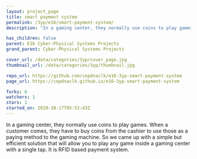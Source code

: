 ```yaml
---
layout: project_page
title: smart payment system
permalink: /3yp/e16/smart-payment-system/
description: "In a gaming center, they normally use coins to play games. When a customer comes, they have to buy coins from the cashier to use those as a paying method to the gaming machine. So we came up with a simple but efficient solution that will allow you to play any game inside a gaming center with a single tap. It is RFID based payment system."

has_children: false
parent: E16 Cyber-Physical Systems Projects
grand_parent: Cyber-Physical Systems Projects

cover_url: /data/categories/3yp/cover_page.jpg
thumbnail_url: /data/categories/3yp/thumbnail.jpg

repo_url: https://github.com/cepdnaclk/e16-3yp-smart-payment-system
page_url: https://cepdnaclk.github.io/e16-3yp-smart-payment-system

forks: 6
watchers: 1
stars: 1
started_on: 2020-10-17T05:53:43Z
---
```

In a gaming center, they normally use coins to play games. When a customer comes, they have to buy coins from the cashier to use those as a paying method to the gaming machine. So we came up with a simple but efficient solution that will allow you to play any game inside a gaming center with a single tap. It is RFID based payment system.

